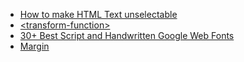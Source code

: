 * [How to make HTML Text unselectable](http://stackoverflow.com/questions/2310734/how-to-make-html-text-unselectable)<br/>
* [\<transform-function>](https://developer.mozilla.org/en-US/docs/Web/CSS/transform-function)<br/>
* [30+ Best Script and Handwritten Google Web Fonts](http://makeitcg.com/script-handwritten-google-fonts/1910/)<br/>
* [Margin](http://www.w3schools.com/css/css_margin.asp)
